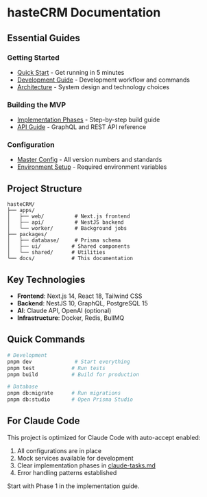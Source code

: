 # hasteCRM Documentation

## Essential Guides

### Getting Started

- [Quick Start](./getting-started/quick-start.md) - Get running in 5 minutes
- [Development Guide](./development-guide.md) - Development workflow and commands
- [Architecture](./architecture.md) - System design and technology choices

### Building the MVP

- [Implementation Phases](./claude-tasks.md) - Step-by-step build guide
- [API Guide](./api-guide.md) - GraphQL and REST API reference

### Configuration

- [Master Config](./MASTER-CONFIG.md) - All version numbers and standards
- [Environment Setup](./.env.example) - Required environment variables

## Project Structure

```
hasteCRM/
├── apps/
│   ├── web/          # Next.js frontend
│   ├── api/          # NestJS backend
│   └── worker/       # Background jobs
├── packages/
│   ├── database/     # Prisma schema
│   ├── ui/          # Shared components
│   └── shared/      # Utilities
└── docs/            # This documentation
```

## Key Technologies

- **Frontend**: Next.js 14, React 18, Tailwind CSS
- **Backend**: NestJS 10, GraphQL, PostgreSQL 15
- **AI**: Claude API, OpenAI (optional)
- **Infrastructure**: Docker, Redis, BullMQ

## Quick Commands

```bash
# Development
pnpm dev              # Start everything
pnpm test            # Run tests
pnpm build           # Build for production

# Database
pnpm db:migrate      # Run migrations
pnpm db:studio       # Open Prisma Studio
```

## For Claude Code

This project is optimized for Claude Code with auto-accept enabled:

1. All configurations are in place
2. Mock services available for development
3. Clear implementation phases in [claude-tasks.md](./claude-tasks.md)
4. Error handling patterns established

Start with Phase 1 in the implementation guide.
